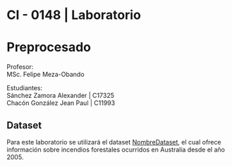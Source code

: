 # CI - 0148  | Laboratorio
# Preprocesado  
Profesor:  
MSc. Felipe Meza-Obando

Estudiantes:  
Sánchez Zamora Alexander | C17325  
Chacón González Jean Paul  | C11993

## Dataset
Para este laboratorio se utilizará el dataset [NombreDataset](https://developer.ibm.com/data/spot-challenge-wildfires/), el cual ofrece información sobre incendios forestales ocurridos en Australia desde el año 2005.